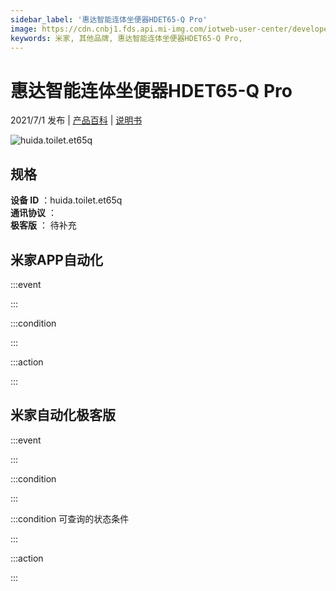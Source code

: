 ```yaml
---
sidebar_label: '惠达智能连体坐便器HDET65-Q Pro'
image: https://cdn.cnbj1.fds.api.mi-img.com/iotweb-user-center/developer_1679070337003NH59zhUe.png?GalaxyAccessKeyId=AKVGLQWBOVIRQ3XLEW&Expires=9223372036854775807&Signature=+eF1IQCCHrc7/HBY7OKNFElIjS4=
keywords: 米家, 其他品牌, 惠达智能连体坐便器HDET65-Q Pro, 
---
```

# 惠达智能连体坐便器HDET65-Q Pro

2021/7/1 发布 | [产品百科](https://home.mi.com/webapp/content/baike/product/index.html?model=huida.toilet.et65q/) | [说明书](https://home.mi.com/views/introduction.html?model=huida.toilet.et65q&region=cn)

![huida.toilet.et65q](https://cdn.cnbj1.fds.api.mi-img.com/iotweb-user-center/developer_1679070337003NH59zhUe.png?GalaxyAccessKeyId=AKVGLQWBOVIRQ3XLEW&Expires=9223372036854775807&Signature=+eF1IQCCHrc7/HBY7OKNFElIjS4=)

## 规格  
> 
**设备 ID** ：huida.toilet.et65q  
**通讯协议** ：  
**极客版**  ： 待补充 


## 米家APP自动化  

:::event  

:::

:::condition  

:::

:::action   

:::

## 米家自动化极客版  

:::event  

:::

:::condition  

:::

:::condition 可查询的状态条件  

:::

:::action  

:::

        
